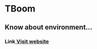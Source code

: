 # TBoom
## Know about environment…
### Link[ Visit website](https://triptiskillz.wordpress.com/ "Blog")
#### 
